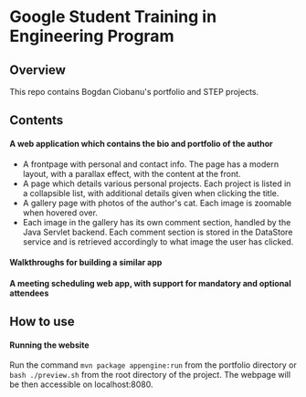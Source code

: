 # Google Student Training in Engineering Program

## Overview

This repo contains Bogdan Ciobanu's portfolio and STEP projects.

## Contents

#### A web application which contains the bio and portfolio of the author
- A frontpage with personal and contact info. The page has a modern layout,
  with a parallax effect, with the content at the front.
- A page which details various personal projects. Each project is listed
  in a collapsible list, with additional details given when clicking the title.
- A gallery page with photos of the author's cat. Each image is zoomable when
  hovered over.
- Each image in the gallery has its own comment section, handled by the
  Java Servlet backend. Each comment section is stored in the DataStore service
  and is retrieved accordingly to what image the user has clicked.

#### Walkthroughs for building a similar app

#### A meeting scheduling web app, with support for mandatory and optional attendees

## How to use

#### Running the website
Run the command ```mvn package appengine:run``` from the portfolio
directory or ```bash ./preview.sh``` from the root directory of the
project. The webpage will be then accessible on localhost:8080.
